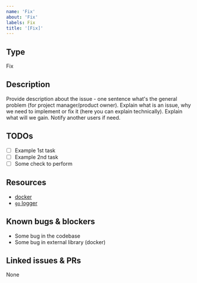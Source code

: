 ```yaml
---
name: 'Fix'
about: 'Fix'
labels: Fix
title: '[Fix]'
---
```

## Type

Fix

## Description

Provide description about the issue - one sentence what's the general problem (for project manager/product owner). Explain what is an issue, why we need to implement or fix it (here you can explain technically). Explain what will we gain. Notify another users if need.

## TODOs

- [ ] Example 1st task
- [ ] Example 2nd task
- [ ] Some check to perform

## Resources

* [docker](https://github.com/docker)
* [`go` logger](https://github.com/uber-go/zap)

## Known bugs & blockers

- Some bug in the codebase
- Some bug in external library (docker)

## Linked issues & PRs

None
